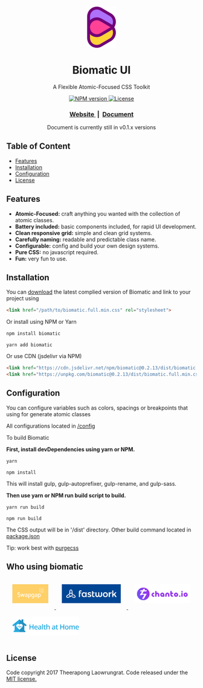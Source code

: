 <p align="center">
  <a href="https://biomatic-ui.com">
  	<img width=15% src="https://raw.githubusercontent.com/BioMaRu/biomatic/readme-resource/readme-images/logo.png">
  </a>
</p>

<h1 align="center">Biomatic UI</h1>
<p align="center">A Flexible Atomic-Focused CSS Toolkit</p>

<div align="center">
  <a href="https://npmjs.org/package/biomatic">
    <img src="https://img.shields.io/npm/v/biomatic.svg?style=flat-square"
      alt="NPM version" />
  </a>
  <a href="https://github.com/BioMaRu/biomatic/blob/master/LICENSE">
    <img src="https://img.shields.io/badge/license-MIT-blue.svg?style=flat-square"
      alt="License" />
  </a>
</div>

<div align="center">
  <h3>
    <a href="https://biomatic-ui.com">
      Website
    </a>
    <span> &nbsp;|&nbsp; </span>
    <a href="https://biomatic-ui.com/document/introduction">
      Document
    </a>
  </h3>
  <div>Document is currently still in v0.1.x versions</div>
</div>

## Table of Content
- [Features](#features)
- [Installation](#installation)
- [Configuration](#configuration)
- [License](#license)

## Features
- __Atomic-Focused:__ craft anything you wanted with the collection of atomic classes.
- __Battery included:__ basic components included, for rapid UI development.
- __Clean responsive grid:__ simple and clean grid systems.
- __Carefully naming:__ readable and predictable class name.
- __Configurable:__ config and build your own design systems.
- __Pure CSS:__ no javascript required.
- __Fun:__ very fun to use.

## Installation
You can [download](https://github.com/BioMaRu/biomatic/releases/download/v0.2.13/biomatic.full.min.css.zip) the latest complied version of Biomatic and link to your project using
```html
<link href="/path/to/biomatic.full.min.css" rel="stylesheet">
```

Or install using NPM or Yarn
```shell
npm install biomatic
```

```shell
yarn add biomatic
```

Or use CDN (jsdelivr via NPM)
```html
<link href="https://cdn.jsdelivr.net/npm/biomatic@0.2.13/dist/biomatic.full.min.css" rel="stylesheet">
<link href="https://unpkg.com/biomatic@0.2.13/dist/biomatic.full.min.css" rel="stylesheet">
```

## Configuration
You can configure variables such as colors, spacings or breakpoints that using for generate atomic classes

All configurations located in [/config](https://github.com/BioMaRu/biomatic/blob/master/src/config)

To build Biomatic

__First, install devDependencies using yarn or NPM.__
```shell
yarn
```

```shell
npm install
```
This will install gulp, gulp-autoprefixer, gulp-rename, and gulp-sass.


__Then use yarn or NPM run build script to build.__
```shell
yarn run build
```

```shell
npm run build
```

The CSS output will be in '/dist' directory.
Other build command located in [package.json](https://github.com/BioMaRu/biomatic/blob/master/package.json)

Tip: work best with [purgecss](https://github.com/FullHuman/purgecss)

## Who using biomatic

<div style="display: fles">
  <a href="https://www.swapgap.com">
    <img height="50"
    style="margin: 16px" src="https://raw.githubusercontent.com/BioMaRu/biomatic/readme-resource/readme-images/swapgap.png">
  </a>
  <a href="https://fastwork.co">
    <img height="50"
    style="margin: 16px" src="https://raw.githubusercontent.com/BioMaRu/biomatic/readme-resource/readme-images/fastwork.png">
  </a>
  <a href="https://chanto.io">
    <img height="50"
    style="margin: 16px" src="https://raw.githubusercontent.com/BioMaRu/biomatic/readme-resource/readme-images/chanto.png">
  </a>
  <a href="https://healthathome.in.th/">
    <img height="50"
    style="margin: 16px" src="https://raw.githubusercontent.com/BioMaRu/biomatic/readme-resource/readme-images/healthathome.png">
  </a>
</div>

## License
Code copyright 2017 Theerapong Laowrungrat. Code released under the <a href="https://github.com/BioMaRu/biomatic/blob/master/LICENSE">MIT license.</a>
